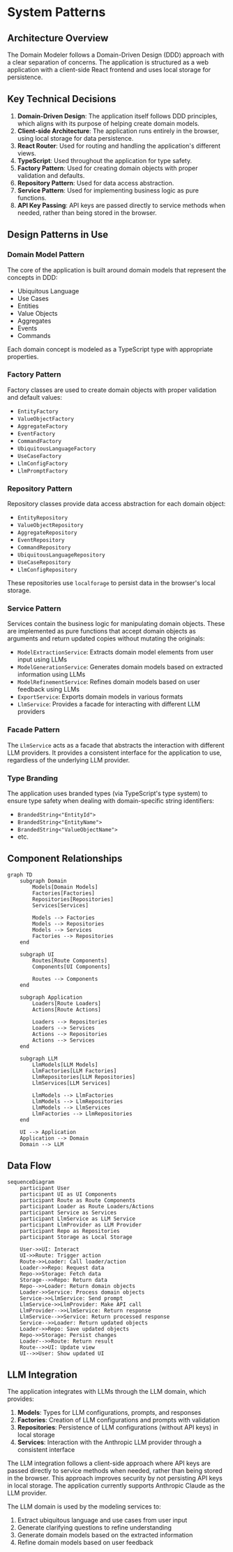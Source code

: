 # System Patterns

## Architecture Overview

The Domain Modeler follows a Domain-Driven Design (DDD) approach with a clear separation of concerns. The application is structured as a web application with a client-side React frontend and uses local storage for persistence.

## Key Technical Decisions

1. **Domain-Driven Design**: The application itself follows DDD principles, which aligns with its purpose of helping create domain models.
2. **Client-side Architecture**: The application runs entirely in the browser, using local storage for data persistence.
3. **React Router**: Used for routing and handling the application's different views.
4. **TypeScript**: Used throughout the application for type safety.
5. **Factory Pattern**: Used for creating domain objects with proper validation and defaults.
6. **Repository Pattern**: Used for data access abstraction.
7. **Service Pattern**: Used for implementing business logic as pure functions.
8. **API Key Passing**: API keys are passed directly to service methods when needed, rather than being stored in the browser.

## Design Patterns in Use

### Domain Model Pattern

The core of the application is built around domain models that represent the concepts in DDD:

- Ubiquitous Language
- Use Cases
- Entities
- Value Objects
- Aggregates
- Events
- Commands

Each domain concept is modeled as a TypeScript type with appropriate properties.

### Factory Pattern

Factory classes are used to create domain objects with proper validation and default values:

- `EntityFactory`
- `ValueObjectFactory`
- `AggregateFactory`
- `EventFactory`
- `CommandFactory`
- `UbiquitousLanguageFactory`
- `UseCaseFactory`
- `LlmConfigFactory`
- `LlmPromptFactory`

### Repository Pattern

Repository classes provide data access abstraction for each domain object:

- `EntityRepository`
- `ValueObjectRepository`
- `AggregateRepository`
- `EventRepository`
- `CommandRepository`
- `UbiquitousLanguageRepository`
- `UseCaseRepository`
- `LlmConfigRepository`

These repositories use `localforage` to persist data in the browser's local storage.

### Service Pattern

Services contain the business logic for manipulating domain objects. These are implemented as pure functions that accept domain objects as arguments and return updated copies without mutating the originals:

- `ModelExtractionService`: Extracts domain model elements from user input using LLMs
- `ModelGenerationService`: Generates domain models based on extracted information using LLMs
- `ModelRefinementService`: Refines domain models based on user feedback using LLMs
- `ExportService`: Exports domain models in various formats
- `LlmService`: Provides a facade for interacting with different LLM providers

### Facade Pattern

The `LlmService` acts as a facade that abstracts the interaction with different LLM providers. It provides a consistent interface for the application to use, regardless of the underlying LLM provider.

### Type Branding

The application uses branded types (via TypeScript's type system) to ensure type safety when dealing with domain-specific string identifiers:

- `BrandedString<"EntityId">`
- `BrandedString<"EntityName">`
- `BrandedString<"ValueObjectName">`
- etc.

## Component Relationships

```mermaid
graph TD
    subgraph Domain
        Models[Domain Models]
        Factories[Factories]
        Repositories[Repositories]
        Services[Services]
        
        Models --> Factories
        Models --> Repositories
        Models --> Services
        Factories --> Repositories
    end
    
    subgraph UI
        Routes[Route Components]
        Components[UI Components]
        
        Routes --> Components
    end
    
    subgraph Application
        Loaders[Route Loaders]
        Actions[Route Actions]
        
        Loaders --> Repositories
        Loaders --> Services
        Actions --> Repositories
        Actions --> Services
    end
    
    subgraph LLM
        LlmModels[LLM Models]
        LlmFactories[LLM Factories]
        LlmRepositories[LLM Repositories]
        LlmServices[LLM Services]
        
        LlmModels --> LlmFactories
        LlmModels --> LlmRepositories
        LlmModels --> LlmServices
        LlmFactories --> LlmRepositories
    end
    
    UI --> Application
    Application --> Domain
    Domain --> LLM
```

## Data Flow

```mermaid
sequenceDiagram
    participant User
    participant UI as UI Components
    participant Route as Route Components
    participant Loader as Route Loaders/Actions
    participant Service as Services
    participant LlmService as LLM Service
    participant LlmProvider as LLM Provider
    participant Repo as Repositories
    participant Storage as Local Storage
    
    User->>UI: Interact
    UI->>Route: Trigger action
    Route->>Loader: Call loader/action
    Loader->>Repo: Request data
    Repo->>Storage: Fetch data
    Storage-->>Repo: Return data
    Repo-->>Loader: Return domain objects
    Loader->>Service: Process domain objects
    Service->>LlmService: Send prompt
    LlmService->>LlmProvider: Make API call
    LlmProvider-->>LlmService: Return response
    LlmService-->>Service: Return processed response
    Service-->>Loader: Return updated objects
    Loader->>Repo: Save updated objects
    Repo->>Storage: Persist changes
    Loader-->>Route: Return result
    Route-->>UI: Update view
    UI-->>User: Show updated UI
```

## LLM Integration

The application integrates with LLMs through the LLM domain, which provides:

1. **Models**: Types for LLM configurations, prompts, and responses
2. **Factories**: Creation of LLM configurations and prompts with validation
3. **Repositories**: Persistence of LLM configurations (without API keys) in local storage
4. **Services**: Interaction with the Anthropic LLM provider through a consistent interface

The LLM integration follows a client-side approach where API keys are passed directly to service methods when needed, rather than being stored in the browser. This approach improves security by not persisting API keys in local storage. The application currently supports Anthropic Claude as the LLM provider.

The LLM domain is used by the modeling services to:

1. Extract ubiquitous language and use cases from user input
2. Generate clarifying questions to refine understanding
3. Generate domain models based on the extracted information
4. Refine domain models based on user feedback
